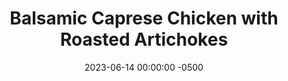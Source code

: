 ---
layout: post
title:  "Balsamic Caprese Chicken with Roasted Artichokes"
date:   2023-06-14 00:00:00 -0500
categories:
- Recipes
- Chicken
permalink: /recipes/caprese-chicken
image: /assets/Food/Chicken/Caprese/caprese-cover.jpg
ing: caprese-ing
facts: caprese-facts
section1: Chicken
start2: Tomato
section2: Tomatoes
start3: Artichokes
section3: Artichokes
start4: 
section4: 
start5: 
section5: 
Prep: 15
Rest: 
Cook: 30
Source1: https://www.delish.com/cooking/recipe-ideas/a47169/caprese-chicken-recipe/
Source2:
whisk: https://s.samsungfood.com/WQpZz 
tags: 
- tomato
- glaze
- vinegar
- cheese
- mozzarella
- roast
- bake
- grated
- parmesean
Description: A quick caprese chicken is one of my favorites, as I can simply bake the chicken, and make a tomato and balsamic sauce while it's in the oven. The flavor combination of cooked tomatoes with balsamic vinegar is a staple in Italian cooking for a reason. Especially when topped with cheese, this recipe makes a great main to a side of roasted artichokes
Instructions: 
- Drain and rinse your artichokes, and add to a large bowl. Season (vinegar, minced garlic, oil, basil, garlic powder, and lemon pepper), and transfer to an 8" square baking pan lined with aluminum foil<br><br>

- Roast at 400F for about 25-30 minutes, or until done to your liking.<br><br>
- <center><img src="/assets/Food/Chicken/Caprese/caprese-2.jpg" alt="" class="instruction-image"></center><br>

- As the artichokes cook, start on the chicken. Cut up the tomatoes, and set aside. Cut the chicken into cutlets, about 3-4 per chicken breast. Pound the chicken to even thickness if necessary<br><br>

- In a large bowl, combine the chicken with the seasonings (oil, vinegar, basil, and salt). Mix with your hands, and place onto a cookie sheet lined with parchment paper. Bake for 12-14 minutes at 400F, or until just 165F, not any over<br><br>

- Meanwhile, in a large pan over medium heat, add balsamic vinegar to the skillet, and add garlic and cook until fragrant (about 1 minute). Add in the tomatoes and basil, and cook until the chicken is done, stirring occasionally<br><br>

- Return chicken to skillet and nestle with tomatoes. Top each piece of chicken with cheese, and cover the skillet to melt the cheese. Cover and cook for an additional minute until the cheese is melted, and serve<br><br>
- <center><img src="/assets/Food/Chicken/Caprese/caprese-6.jpg" alt="" class="instruction-image"></center><br>
---